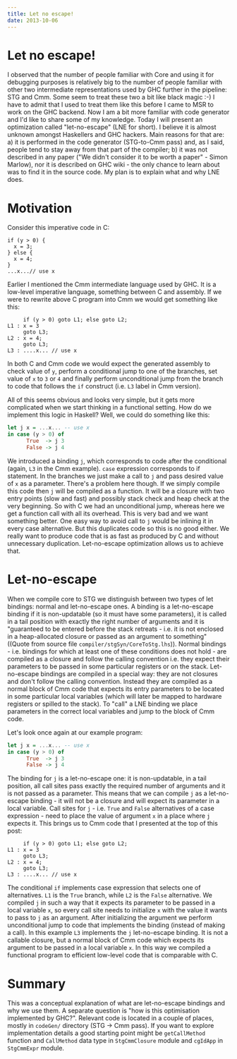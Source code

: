 ```yaml
---
title: Let no escape!
date: 2013-10-06
---
```


Let no escape!
==============

I observed that the number of people familiar with Core and using it for
debugging purposes is relatively big to the number of people familiar with other
two intermediate representations used by GHC further in the pipeline: STG and
Cmm.  Some seem to treat these two a bit like black magic :-) I have to admit
that I used to treat them like this before I came to MSR to work on the GHC
backend. Now I am a bit more familiar with code generator and I'd like to share
some of my knowledge. Today I will present an optimization called
"let-no-escape" (LNE for short). I believe it is almost unknown amongst
Haskellers and GHC hackers. Main reasons for that are: a) it is performed in the
code generator (STG-to-Cmm pass) and, as I said, people tend to stay away from
that part of the compiler; b) it was not described in any paper ("We didn't
consider it to be worth a paper" - Simon Marlow), nor it is described on GHC
wiki - the only chance to learn about was to find it in the source code. My plan
is to explain what and why LNE does.

Motivation
==========

Consider this imperative code in C:

```
if (y > 0) {
  x = 3;
} else {
  x = 4;
}
...x...// use x
```

Earlier I mentioned the Cmm intermediate language used by GHC. It is a low-level
imperative language, something between C and assembly. If we were to rewrite
above C program into Cmm we would get something like this:

```
     if (y > 0) goto L1; else goto L2;
L1 : x = 3
     goto L3;
L2 : x = 4;
     goto L3;
L3 : ....x... // use x
```

In both C and Cmm code we would expect the generated assembly to check value of
`y`, perform a conditional jump to one of the branches, set value of `x` to `3`
or `4` and finally perform unconditional jump from the branch to code that
follows the `if` construct (i.e. `L3` label in Cmm version).

All of this seems obvious and looks very simple, but it gets more complicated
when we start thinking in a functional setting. How do we implement this logic
in Haskell? Well, we could do something like this:

```haskell
let j x = ...x... -- use x
in case (y > 0) of
      True  -> j 3
      False -> j 4
```

We introduced a binding `j`, which corresponds to code after the conditional
(again, `L3` in the Cmm example). `case` expression corresponds to if
statement. In the branches we just make a call to `j` and pass desired value of
`x` as a parameter. There's a problem here though. If we simply compile this
code then `j` will be compiled as a function. It will be a closure with two
entry points (slow and fast) and possibly stack check and heap check at the very
beginning. So with C we had an unconditional jump, whereas here we get a
function call with all its overhead. This is very bad and we want something
better. One easy way to avoid call to `j` would be inlining it in every case
alternative. But this duplicates code so this is no good either. We really want
to produce code that is as fast as produced by C and without unnecessary
duplication. Let-no-escape optimization allows us to achieve that.

Let-no-escape
=============

When we compile core to STG we distinguish between two types of let bindings:
normal and let-no-escape ones. A binding is a let-no-escape binding if it is
non-updatable (so it must have some parameters), it is called in a tail position
with exactly the right number of arguments and it is "guaranteed to be entered
before the stack retreats - i.e. it is not enclosed in a heap-allocated closure
or passed as an argument to something" ((Quote from source file
`compiler/stgSyn/CoreToStg.lhs`)). Normal bindings - i.e. bindings for which at
least one of these conditions does not hold - are compiled as a closure and
follow the calling convention i.e. they expect their parameters to be passed in
some particular registers or on the stack. Let-no-escape bindings are compiled
in a special way: they are not closures and don't follow the calling
convention. Instead they are compiled as a normal block of Cmm code that expects
its entry parameters to be located in some particular local variables (which
will later be mapped to hardware registers or spilled to the stack). To "call" a
LNE binding we place parameters in the correct local variables and jump to the
block of Cmm code.

Let's look once again at our example program:

```haskell
let j x = ...x... -- use x
in case (y > 0) of
      True  -> j 3
      False -> j 4
```

The binding for `j` is a let-no-escape one: it is non-updatable, in a tail
position, all call sites pass exactly the required number of arguments and it is
not passed as a parameter. This means that we can compile `j` as a let-no-escape
binding - it will not be a closure and will expect its parameter in a local
variable. Call sites for `j` - i.e. `True` and `False` alternatives of a case
expression - need to place the value of argument `x` in a place where `j`
expects it. This brings us to Cmm code that I presented at the top of this post:

```
     if (y > 0) goto L1; else goto L2;
L1 : x = 3
     goto L3;
L2 : x = 4;
     goto L3;
L3 : ....x... // use x
```

The conditional `if` implements case expression that selects one of
alternatives. `L1` is the `True` branch, while `L2` is the `False`
alternative. We compiled `j` in such a way that it expects its parameter to be
passed in a local variable `x`, so every call site needs to initialize `x` with
the value it wants to pass to `j` as an argument. After initializing the
argument we perform unconditional jump to code that implements the binding
(instead of making a call). In this example `L3` implements the `j`
let-no-escape binding. It is not a callable closure, but a normal block of Cmm
code which expects its argument to be passed in a local variable `x`. In this
way we compiled a functional program to efficient low-level code that is
comparable with C.

Summary
=======

This was a conceptual explanation of what are let-no-escape bindings and why we
use them. A separate question is "how is this optimisation implemented by
GHC?". Relevant code is located in a couple of places, mostly in `codeGen/`
directory (STG -> Cmm pass). If you want to explore implementation details a
good starting point might be `getCallMethod` function and `CallMethod` data type
in `StgCmmClosure` module and `cgIdApp` in `StgCmmExpr` module.


